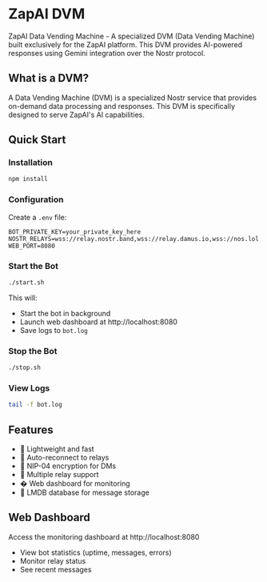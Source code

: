 # ZapAI DVM

ZapAI Data Vending Machine - A specialized DVM (Data Vending Machine) built exclusively for the ZapAI platform. This DVM provides AI-powered responses using Gemini integration over the Nostr protocol.

## What is a DVM?

A Data Vending Machine (DVM) is a specialized Nostr service that provides on-demand data processing and responses. This DVM is specifically designed to serve ZapAI's AI capabilities.

## Quick Start

### Installation
```bash
npm install
```

### Configuration
Create a `.env` file:
```env
BOT_PRIVATE_KEY=your_private_key_here
NOSTR_RELAYS=wss://relay.nostr.band,wss://relay.damus.io,wss://nos.lol
WEB_PORT=8080
```

### Start the Bot
```bash
./start.sh
```
This will:
- Start the bot in background
- Launch web dashboard at http://localhost:8080
- Save logs to `bot.log`

### Stop the Bot
```bash
./stop.sh
```

### View Logs
```bash
tail -f bot.log
```

## Features

- 🚀 Lightweight and fast 
- 🔄 Auto-reconnect to relays
- 🔐 NIP-04 encryption for DMs
- 📡 Multiple relay support
- � Web dashboard for monitoring
- 💾 LMDB database for message storage

## Web Dashboard

Access the monitoring dashboard at http://localhost:8080

- View bot statistics (uptime, messages, errors)
- Monitor relay status
- See recent messages
